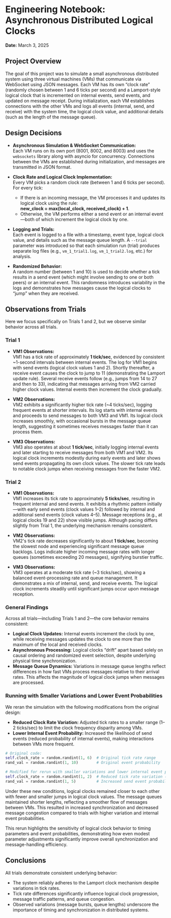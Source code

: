 # Engineering Notebook: Asynchronous Distributed Logical Clocks

**Date:** March 3, 2025

## Project Overview
The goal of this project was to simulate a small asynchronous distributed system using three virtual machines (VMs) that communicate via WebSocket using JSON messages. Each VM has its own “clock rate” (randomly chosen between 1 and 6 ticks per second) and a Lamport-style logical clock that is incremented on internal events, send events, and updated on message receipt. During initialization, each VM establishes connections with the other VMs and logs all events (internal, send, and receive) with the system time, the logical clock value, and additional details (such as the length of the message queue).

## Design Decisions
- **Asynchronous Simulation & WebSocket Communication:**  
  Each VM runs on its own port (8001, 8002, and 8003) and uses the `websockets` library along with asyncio for concurrency. Connections between the VMs are established during initialization, and messages are transmitted in JSON format.

- **Clock Rate and Logical Clock Implementation:**  
  Every VM picks a random clock rate (between 1 and 6 ticks per second). For every tick:
  - If there is an incoming message, the VM processes it and updates its logical clock using the rule:  
    **new_clock = max(local_clock, received_clock) + 1**.
  - Otherwise, the VM performs either a send event or an internal event—both of which increment the logical clock by one.

- **Logging and Trials:**  
  Each event is logged to a file with a timestamp, event type, logical clock value, and details such as the message queue length. A `--trial` parameter was introduced so that each simulation run (trial) produces separate log files (e.g., `vm_1_trial1.log`, `vm_1_trial2.log`, etc.) for analysis.

- **Randomized Behavior:**  
  A random number (between 1 and 10) is used to decide whether a tick results in a send event (which might involve sending to one or both peers) or an internal event. This randomness introduces variability in the logs and demonstrates how messages cause the logical clocks to “jump” when they are received.

## Observations from Trials

Here we focus specifically on Trials 1 and 2, but we observe similar behavior across all trials.

### Trial 1
- **VM1 Observations:**  
  VM1 has a tick rate of approximately **1 tick/sec**, evidenced by consistent ~1-second intervals between internal events. The log for VM1 begins with send events (logical clock values 1 and 2). Shortly thereafter, a receive event causes the clock to jump to 11 (demonstrating the Lamport update rule). Several receive events follow (e.g., jumps from 14 to 27 and then to 33), indicating that messages arriving from VM2 carried higher clock values. Internal events then increment the clock gradually.

- **VM2 Observations:**  
  VM2 exhibits a significantly higher tick rate (~4 ticks/sec), logging frequent events at shorter intervals. Its log starts with internal events and proceeds to send messages to both VM3 and VM1. Its logical clock increases smoothly, with occasional bursts in the message queue length, suggesting it sometimes receives messages faster than it can process them.

- **VM3 Observations:**  
  VM3 also operates at about **1 tick/sec**, initially logging internal events and later starting to receive messages from both VM1 and VM2. Its logical clock increments modestly during early events and later shows send events propagating its own clock values. The slower tick rate leads to notable clock jumps when receiving messages from the faster VM2.

### Trial 2
- **VM1 Observations:**  
  VM1 increases its tick rate to approximately **5 ticks/sec**, resulting in frequent internal and send events. It exhibits a rhythmic pattern initially—with early send events (clock values 1–2) followed by internal and additional send events (clock values 4–5). Message receptions (e.g., at logical clocks 19 and 22) show visible jumps. Although pacing differs slightly from Trial 1, the underlying mechanism remains consistent.

- **VM2 Observations:**  
  VM2's tick rate decreases significantly to about **1 tick/sec**, becoming the slowest node and experiencing significant message queue backlogs. Logs indicate higher incoming message rates with longer queues (sometimes exceeding 20 messages), signifying burstier traffic.

- **VM3 Observations:**  
  VM3 operates at a moderate tick rate (~3 ticks/sec), showing a balanced event-processing rate and queue management. It demonstrates a mix of internal, send, and receive events. The logical clock increments steadily until significant jumps occur upon message reception.

### General Findings
Across all trials—including Trials 1 and 2—the core behavior remains consistent:
- **Logical Clock Updates:** Internal events increment the clock by one, while receiving messages updates the clock to one more than the maximum of the local and received clocks.
- **Asynchronous Processing:** Logical clocks “drift” apart based solely on causal ordering and randomized event selection, despite underlying physical time synchronization.
- **Message Queue Dynamics:** Variations in message queue lengths reflect differences in how fast VMs process messages relative to their arrival rates. This affects the magnitude of logical clock jumps when messages are processed.

### Running with Smaller Variations and Lower Event Probabilities
We reran the simulation with the following modifications from the original design:
- **Reduced Clock Rate Variation:** Adjusted tick rates to a smaller range (1–2 ticks/sec) to limit the clock frequency disparity among VMs.
- **Lower Internal Event Probability:** Increased the likelihood of send events (reduced probability of internal events), making interactions between VMs more frequent.

```python
# Original code:
self.clock_rate = random.randint(1, 6)  # Original tick rate range
rand_val = random.randint(1, 10)        # Original event probability

# Modified for rerun with smaller variations and lower internal event probability:
self.clock_rate = random.randint(1, 2)  # Reduced tick rate variation (1–2 ticks/sec)
rand_val = random.randint(1, 5)         # Increased send event probability (e.g., internal events less likely)
```

Under these new conditions, logical clocks remained closer to each other with fewer and smaller jumps in logical clock values. The message queues maintained shorter lengths, reflecting a smoother flow of messages between VMs. This resulted in increased synchronization and decreased message congestion compared to trials with higher variation and internal event probabilities.

This rerun highlights the sensitivity of logical clock behavior to timing parameters and event probabilities, demonstrating how even modest parameter adjustments significantly improve overall synchronization and message-handling efficiency.

## Conclusions
All trials demonstrate consistent underlying behavior:
- The system reliably adheres to the Lamport clock mechanism despite variations in tick rates.
- Tick rate differences significantly influence logical clock progression, message traffic patterns, and queue congestion.
- Observed variations (message bursts, queue lengths) underscore the importance of timing and synchronization in distributed systems.

